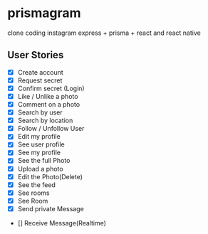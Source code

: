# prismagram
clone coding instagram express + prisma + react and react native

## User Stories
- [x] Create account
- [x] Request secret 
- [x] Confirm secret (Login)
- [x] Like / Unlike a photo
- [x] Comment on a photo
- [x] Search by user
- [x] Search by location
- [x] Follow / Unfollow User
- [x] Edit my profile
- [x] See user profile
- [x] See my profile
- [x] See the full Photo
- [x] Upload a photo
- [x] Edit the Photo(Delete)
- [x] See the feed
- [x] See rooms
- [x] See Room
- [x] Send private Message
- [] Receive Message(Realtime)